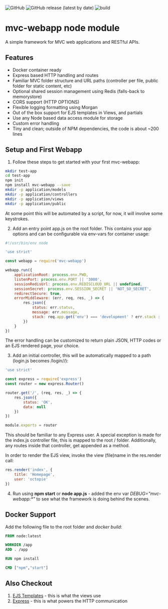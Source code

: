 ![GitHub](https://img.shields.io/github/license/RobertoMachorro/mvc-webapp)
![GitHub release (latest by date)](https://img.shields.io/github/v/release/RobertoMachorro/mvc-webapp)
![build](https://github.com/RobertoMachorro/mvc-webapp/workflows/build/badge.svg)

# mvc-webapp node module

A simple framework for MVC web applications and RESTful APIs.

## Features

* Docker container ready
* Express based HTTP handling and routes
* Familiar MVC folder structure and URL paths (controller per file, public folder for static content, etc)
* Optional shared session management using Redis (falls-back to memorystore)
* CORS support (HTTP OPTIONS)
* Flexible logging formatting using Morgan
* Out of the box support for EJS templates in Views, and partials
* Use any Node based data access module for storage
* Custom error handling
* Tiny and clean; outside of NPM dependencies, the code is about ~200 lines

## Setup and First Webapp

1. Follow these steps to get started with your first mvc-webapp:

```bash
mkdir test-app
cd test-app
npm init
npm install mvc-webapp --save
mkdir -p application/models
mkdir -p application/controllers
mkdir -p application/views
mkdir -p application/public
```

At some point this will be automated by a script, for now, it will involve some keystrokes.

2. Add an entry point app.js on the root folder. This contains your app options and can be configurable via env-vars for container usage:

```javascript
#!/usr/bin/env node

'use strict'

const webapp = require('mvc-webapp')

webapp.run({
	applicationRoot: process.env.PWD,
	listenPort: process.env.PORT || '3000',
	sessionRedisUrl: process.env.REDISCLOUD_URL || undefined,
	sessionSecret: process.env.SESSION_SECRET || 'NOT_SO_SECRET',
	redirectSecure: true,
	errorMiddleware: (err, req, res, _) => {
		res.json({
			status: err.status,
			message: err.message,
			stack: req.app.get('env') === 'development' ? err.stack : ''
		})
	}
})
```

The error handling can be customized to return plain JSON, HTTP codes or an EJS rendered page, your choice.

3. Add an initial controller, this will be automatically mapped to a path (login.js becomes /login/<method>/<params>):

```javascript
'use strict'

const express = require('express')
const router = new express.Router()

router.get('/', (req, res, _) => {
	res.json({
		status: 'OK',
		data: null
	})
})

module.exports = router
```

This should be familiar to any Express user. A special exception is made for the index.js controller file, this is mapped to the root / folder. Additionally, any routes inside that controller, get appended as a method.

In order to render the EJS view, invoke the view (file)name in the res.render call:

```javascript
res.render('index', {
	title: 'Homepage',
	user: 'octopie'
})
```

4. Run using **npm start** or **node app.js** - added the env var _DEBUG="mvc-webapp:*"_ to see what the framework is doing behind the scenes.

## Docker Support

Add the following file to the root folder and _docker build_:

```Dockerfile
FROM node:latest

WORKDIR /app
ADD . /app

RUN npm install

CMD ["npm","start"]
```

## Also Checkout

1. [EJS Templates](https://ejs.co) - this is what the views use
2. [Express](https://expressjs.com) - this is what powers the HTTP communication
